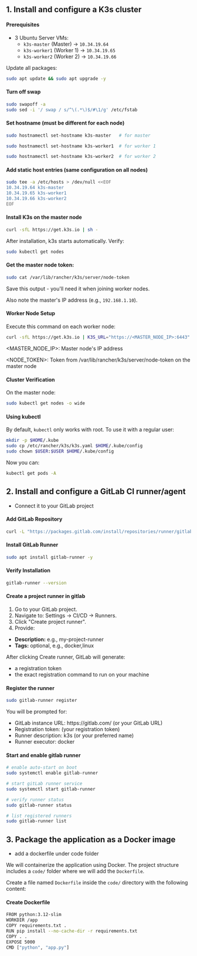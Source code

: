 ## 1. Install and configure a K3s cluster

#### Prerequisites

- 3 Ubuntu Server VMs:
  - `k3s-master` (Master) → `10.34.19.64`
  - `k3s-worker1` (Worker 1) → `10.34.19.65`
  - `k3s-worker2` (Worker 2) → `10.34.19.66`

Update all packages:

```bash
sudo apt update && sudo apt upgrade -y
```

#### Turn off swap

```bash
sudo swapoff -a 
sudo sed -i '/ swap / s/^\(.*\)$/#\1/g' /etc/fstab
```

#### Set hostname (must be different for each node)

```bash
sudo hostnamectl set-hostname k3s-master   # for master
```
```bash
sudo hostnamectl set-hostname k3s-worker1  # for worker 1
```
```bash
sudo hostnamectl set-hostname k3s-worker2  # for worker 2
```

#### Add static host entries (same configuration on all nodes)

```bash
sudo tee -a /etc/hosts > /dev/null <<EOF
10.34.19.64 k3s-master
10.34.19.65 k3s-worker1
10.34.19.66 k3s-worker2
EOF
```

#### Install K3s on the master node 

```bash
curl -sfL https://get.k3s.io | sh -
```

After installation, k3s starts automatically. Verify: 

```bash
sudo kubectl get nodes
```

#### Get the master node token:

```bash
sudo cat /var/lib/rancher/k3s/server/node-token
```
Save this output - you'll need it when joining worker nodes.

Also note the master's IP address (e.g., `192.168.1.10`).

#### Worker Node Setup

Execute this command on each worker node:

```bash
curl -sfL https://get.k3s.io | K3S_URL="https://<MASTER_NODE_IP>:6443" K3S_TOKEN="<NODE_TOKEN>" sh -
```

<MASTER_NODE_IP>: Master node's IP address

<NODE_TOKEN>: Token from /var/lib/rancher/k3s/server/node-token on the master node

#### Cluster Verification

On the master node:

```bash
sudo kubectl get nodes -o wide
```

#### Using kubectl

By default, `kubectl` only works with root. To use it with a regular user:

```bash
mkdir -p $HOME/.kube
sudo cp /etc/rancher/k3s/k3s.yaml $HOME/.kube/config
sudo chown $USER:$USER $HOME/.kube/config
```
Now you can:

```bash
kubectl get pods -A
```

## 2. Install and configure a GitLab CI runner/agent
- Connect it to your GitLab project

#### Add GitLab Repository

```bash
curl -L "https://packages.gitlab.com/install/repositories/runner/gitlab-runner/script.deb.sh" | sudo bash
```

#### Install GitLab Runner
```bash
sudo apt install gitlab-runner -y
```

#### Verify Installation

```bash
gitlab-runner --version
```

#### Create a project runner in gitlab
1. Go to your GitLab project.
2. Navigate to: Settings → CI/CD → Runners.
3. Click "Create project runner".
4. Provide: 
<ul>
  <li><strong>Description:</strong> e.g., my-project-runner</li>
  <li><strong>Tags:</strong> optional, e.g., docker,linux</li>
</ul>

After clicking Create runner, GitLab will generate:
<ul>
  <li>a registration token</li>
  <li>the exact registration command to run on your machine</li>
</ul>


#### Register the runner

```bash
sudo gitlab-runner register
```

You will be prompted for:

<ul>
  <li>GitLab instance URL: https://gitlab.com/ (or your GitLab URL)</li>
  <li>Registration token: (your registration token)</li>
  <li>Runner description: k3s (or your preferred name)</li>
  <li>Runner executor: docker</li>
</ul>


#### Start and enable gitlab runner

```bash
# enable auto-start on boot
sudo systemctl enable gitlab-runner
```

```bash
# start gitLab runner service
sudo systemctl start gitlab-runner
```

```bash
# verify runner status
sudo gitlab-runner status
```

```bash
# list registered runners
sudo gitlab-runner list
``` 

## 3. Package the application as a Docker image
- add a dockerfile under code folder 

We will containerize the application using Docker. The project structure includes a `code/` folder where we will add the `Dockerfile`.

Create a file named `Dockerfile` inside the `code/` directory with the following content:

#### Create Dockerfile

```bash
FROM python:3.12-slim
WORKDIR /app
COPY requirements.txt .
RUN pip install --no-cache-dir -r requirements.txt
COPY . .
EXPOSE 5000
CMD ["python", "app.py"]
```

